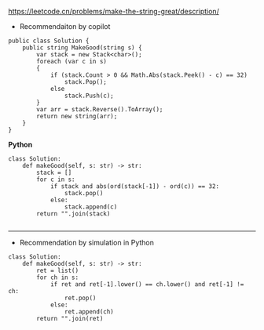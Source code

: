 https://leetcode.cn/problems/make-the-string-great/description/ 

- Recommendaiton by copilot
```
public class Solution {
    public string MakeGood(string s) {
        var stack = new Stack<char>();
        foreach (var c in s)
        {
            if (stack.Count > 0 && Math.Abs(stack.Peek() - c) == 32)
                stack.Pop();
            else
                stack.Push(c);
        }
        var arr = stack.Reverse().ToArray();
        return new string(arr);
    }
}
```
**Python**
```
class Solution:
    def makeGood(self, s: str) -> str:
        stack = []
        for c in s:
            if stack and abs(ord(stack[-1]) - ord(c)) == 32:
                stack.pop()
            else:
                stack.append(c)
        return "".join(stack)
        
```

---

- Recommendation by simulation in Python
```
class Solution:
    def makeGood(self, s: str) -> str:
        ret = list()
        for ch in s:
            if ret and ret[-1].lower() == ch.lower() and ret[-1] != ch:
                ret.pop()
            else:
                ret.append(ch)
        return "".join(ret)
        
```
